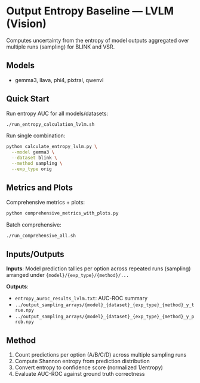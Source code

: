 # Output Entropy Baseline — LVLM (Vision)

Computes uncertainty from the entropy of model outputs aggregated over multiple runs (sampling) for BLINK and VSR.

## Models
- gemma3, llava, phi4, pixtral, qwenvl

## Quick Start

Run entropy AUC for all models/datasets:
```bash
./run_entropy_calculation_lvlm.sh
```

Run single combination:
```bash
python calculate_entropy_lvlm.py \
  --model gemma3 \
  --dataset blink \
  --method sampling \
  --exp_type orig
```

## Metrics and Plots

Comprehensive metrics + plots:
```bash
python comprehensive_metrics_with_plots.py
```

Batch comprehensive:
```bash
./run_comprehensive_all.sh
```

## Inputs/Outputs

**Inputs**: Model prediction tallies per option across repeated runs (sampling) arranged under `{model}/{exp_type}/{method}/...`

**Outputs**:
- `entropy_auroc_results_lvlm.txt`: AUC-ROC summary
- `../output_sampling_arrays/{model}_{dataset}_{exp_type}_{method}_y_true.npy`
- `../output_sampling_arrays/{model}_{dataset}_{exp_type}_{method}_y_prob.npy`

## Method
1. Count predictions per option (A/B/C/D) across multiple sampling runs
2. Compute Shannon entropy from prediction distribution
3. Convert entropy to confidence score (normalized 1/entropy)
4. Evaluate AUC-ROC against ground truth correctness
